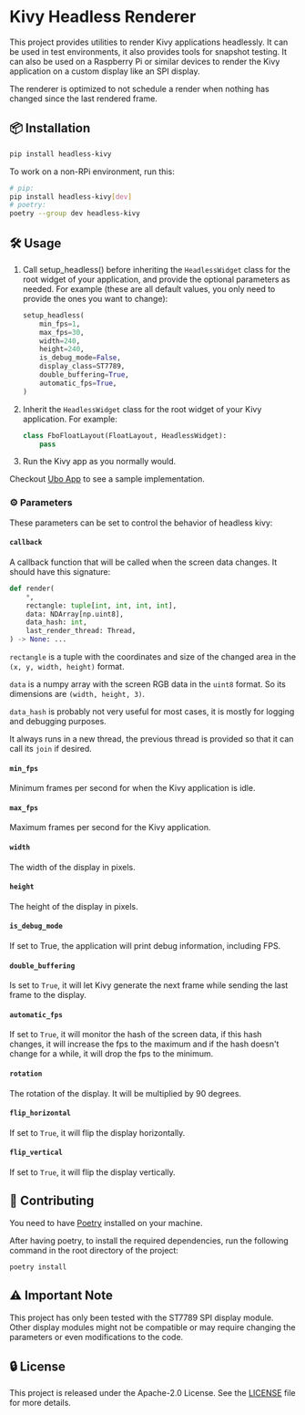 # Kivy Headless Renderer

This project provides utilities to render Kivy applications headlessly. It can be
used in test environments, it also provides tools for snapshot testing.
It can also be used on a Raspberry Pi or similar devices to render the Kivy application
on a custom display like an SPI display.

The renderer is optimized to not schedule a render when nothing has changed since
the last rendered frame.

## 📦 Installation

```sh
pip install headless-kivy
```

To work on a non-RPi environment, run this:

```sh
# pip:
pip install headless-kivy[dev]
# poetry:
poetry --group dev headless-kivy
```

## 🛠 Usage

1. Call setup_headless() before inheriting the `HeadlessWidget` class for the root
   widget of your application, and provide the optional parameters as needed. For
   example (these are all default values, you only need to provide the ones you want
   to change):

   ```python
   setup_headless(
       min_fps=1,
       max_fps=30,
       width=240,
       height=240,
       is_debug_mode=False,
       display_class=ST7789,
       double_buffering=True,
       automatic_fps=True,
   )
   ```

1. Inherit the `HeadlessWidget` class for the root widget of your Kivy application.
   For example:

   ```python
   class FboFloatLayout(FloatLayout, HeadlessWidget):
       pass
   ```

1. Run the Kivy app as you normally would.

Checkout [Ubo App](https://github.com/ubopod/ubo-app) to see a sample implementation.

### ⚙️ Parameters

These parameters can be set to control the behavior of headless kivy:

#### `callback`

A callback function that will be called when the screen data changes. It should
have this signature:

```python
def render(
    *,
    rectangle: tuple[int, int, int, int],
    data: NDArray[np.uint8],
    data_hash: int,
    last_render_thread: Thread,
) -> None: ...
```

`rectangle` is a tuple with the coordinates and size of the changed area in the
`(x, y, width, height)` format.

`data` is a numpy array with the screen RGB data in the `uint8` format. So its
dimensions are `(width, height, 3)`.

`data_hash` is probably not very useful for most cases, it is mostly for logging
and debugging purposes.

It always runs in a new thread, the previous thread is provided so that it can call
its `join` if desired.

#### `min_fps`

Minimum frames per second for when the Kivy application is idle.

#### `max_fps`

Maximum frames per second for the Kivy application.

#### `width`

The width of the display in pixels.

#### `height`

The height of the display in pixels.

#### `is_debug_mode`

If set to True, the application will print debug information, including FPS.

#### `double_buffering`

Is set to `True`, it will let Kivy generate the next frame while sending the last
frame to the display.

#### `automatic_fps`

If set to `True`, it will monitor the hash of the screen data, if this hash changes,
it will increase the fps to the maximum and if the hash doesn't change for a while,
it will drop the fps to the minimum.

#### `rotation`

The rotation of the display. It will be multiplied by 90 degrees.

#### `flip_horizontal`

If set to `True`, it will flip the display horizontally.

#### `flip_vertical`

If set to `True`, it will flip the display vertically.

## 🤝 Contributing

You need to have [Poetry](https://python-poetry.org/) installed on your machine.

After having poetry, to install the required dependencies, run the following command
in the root directory of the project:

```sh
poetry install
```

## ⚠️ Important Note

This project has only been tested with the ST7789 SPI display module. Other display
modules might not be compatible or may require changing the parameters or even modifications
to the code.

## 🔒 License

This project is released under the Apache-2.0 License. See the [LICENSE](./LICENSE)
file for more details.
